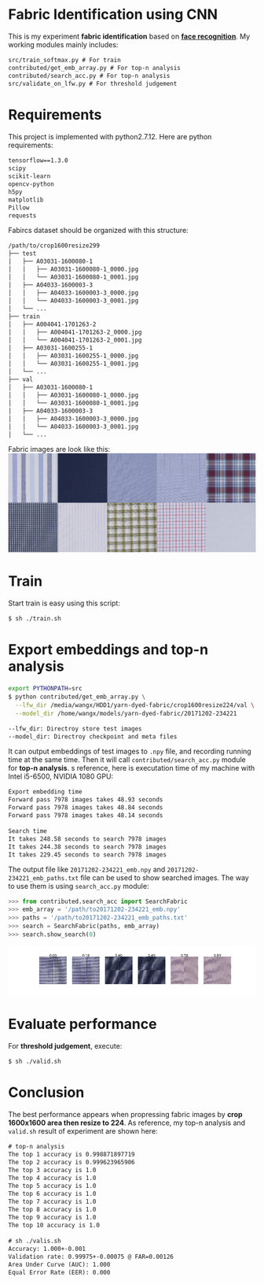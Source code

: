 # Fabric Identification using CNN
This is my experiment **fabric identification** based on **[face recognition](https://github.com/davidsandberg/facenet)**.
My working modules mainly includes:
```
src/train_softmax.py # For train
contributed/get_emb_array.py # For top-n analysis
contributed/search_acc.py # For top-n analysis
src/validate_on_lfw.py # For threshold judgement
```

# Requirements
This project is implemented with python2.7.12. Here are python requirements:
```
tensorflow==1.3.0
scipy
scikit-learn
opencv-python
h5py
matplotlib
Pillow
requests
```
Fabircs dataset should be organized with this structure:
```
/path/to/crop1600resize299
├── test
│   ├── A03031-1600080-1
│   │   ├── A03031-1600080-1_0000.jpg
│   │   └── A03031-1600080-1_0001.jpg
│   ├── A04033-1600003-3
│   │   ├── A04033-1600003-3_0000.jpg
│   │   └── A04033-1600003-3_0001.jpg
│   └── ...
├── train
│   ├── A004041-1701263-2
│   │   ├── A004041-1701263-2_0000.jpg
│   │   └── A004041-1701263-2_0001.jpg
│   ├── A03031-1600255-1
│   │   ├── A03031-1600255-1_0000.jpg
│   │   └── A03031-1600255-1_0001.jpg
│   └── ...
├── val
│   ├── A03031-1600080-1
│   │   ├── A03031-1600080-1_0000.jpg
│   │   └── A03031-1600080-1_0001.jpg
│   ├── A04033-1600003-3
│   │   ├── A04033-1600003-3_0000.jpg
│   │   └── A04033-1600003-3_0001.jpg
│   └── ...
```
Fabric images are look like this:
![fabric](original_images_small.jpg)

# Train
Start train is easy using this script:
```
$ sh ./train.sh
```

# Export embeddings and top-n analysis
```bash
export PYTHONPATH=src
$ python contributed/get_emb_array.py \
  --lfw_dir /media/wangx/HDD1/yarn-dyed-fabric/crop1600resize224/val \
  --model_dir /home/wangx/models/yarn-dyed-fabric/20171202-234221
```
    --lfw_dir: Directroy store test images
    --model_dir: Directroy checkpoint and meta files

It can output embeddings of test images to `.npy` file, and recording running time at the same time.
Then it will call `contributed/search_acc.py` module for **top-n analysis**.
s reference, here is executation time of my machine with Intel i5-6500, NVIDIA 1080 GPU:
```
Export embedding time
Forward pass 7978 images takes 48.93 seconds
Forward pass 7978 images takes 48.84 seconds
Forward pass 7978 images takes 48.14 seconds

Search time
It takes 248.58 seconds to search 7978 images
It takes 244.38 seconds to search 7978 images
It takes 229.45 seconds to search 7978 images
```
The output file like `20171202-234221_emb.npy` and `20171202-234221_emb_paths.txt` file can be used to show searched images. The way to use them is using `search_acc.py` module:
```python
>>> from contributed.search_acc import SearchFabric
>>> emb_array = '/path/to20171202-234221_emb.npy'
>>> paths = '/path/to20171202-234221_emb_paths.txt'
>>> search = SearchFabric(paths, emb_array)
>>> search.show_search(0)
```
![img](show_search0.png)

# Evaluate performance
For **threshold judgement**, execute:
```
$ sh ./valid.sh
```

# Conclusion
The best performance appears when propressing fabric images by **crop 1600x1600 area then resize to 224**. As reference, my top-n analysis and `valid.sh` result of experiment are shown here:
```
# top-n analysis
The top 1 accuracy is 0.998871897719
The top 2 accuracy is 0.999623965906
The top 3 accuracy is 1.0
The top 4 accuracy is 1.0
The top 5 accuracy is 1.0
The top 6 accuracy is 1.0
The top 7 accuracy is 1.0
The top 8 accuracy is 1.0
The top 9 accuracy is 1.0
The top 10 accuracy is 1.0

# sh ./valis.sh
Accuracy: 1.000+-0.001
Validation rate: 0.99975+-0.00075 @ FAR=0.00126
Area Under Curve (AUC): 1.000
Equal Error Rate (EER): 0.000
```
